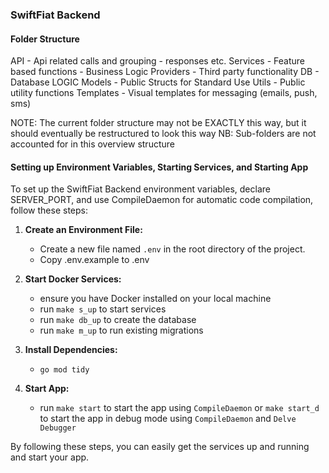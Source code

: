 ### SwiftFiat Backend

#### Folder Structure

API - Api related calls and grouping - responses etc.
Services - Feature based functions - Business Logic
Providers - Third party functionality
DB - Database LOGIC
Models - Public Structs for Standard Use
Utils - Public utility functions
Templates - Visual templates for messaging (emails, push, sms)

NOTE: The current folder structure may not be EXACTLY this way, but it should eventually be restructured to look this way
NB: Sub-folders are not accounted for in this overview structure


#### Setting up Environment Variables, Starting Services, and Starting App

To set up the SwiftFiat Backend environment variables, declare SERVER_PORT, and use CompileDaemon for automatic code compilation, follow these steps:

1. **Create an Environment File:**
   - Create a new file named `.env` in the root directory of the project.
   - Copy .env.example to .env

2. **Start Docker Services:**
   - ensure you have Docker installed on your local machine
   - run `make s_up` to start services
   - run `make db_up` to create the database
   - run `make m_up` to run existing migrations

3. **Install Dependencies:**
   - `go mod tidy`

4. **Start App:**
   - run `make start` to start the app using `CompileDaemon` or `make start_d` to start the app in debug mode using `CompileDaemon` and `Delve Debugger`


By following these steps, you can easily get the services up and running and start your app.
